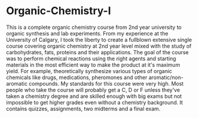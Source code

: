 # Organic-Chemistry-I
This is a complete organic chemistry course from 2nd year university to organic synthesis and lab experiments.  From my experience at the University of Calgary, I took the liberty to create a fullblown extensive single course covering organic chemistry at 2nd year level mixed with the study of carbohydrates, fats, proteins and their applications.  The goal of the course was to perform chemical reactions using the right agents and starting materials in the most efficient way to make the product at it's maximum yield. For example, theoretically synthesize various types of organic chemicals like drugs, medications, pheromones and other aromatic/non-aromatic compounds.  My standards for this course were very high.  Most people who take the course will probably get a C, D or F unless they've taken a chemistry degree and are skilled enough with big exams but not impossible to get higher grades even without a chemistry background.  It contains quizzes, assignments, two midterms and a final exam.
